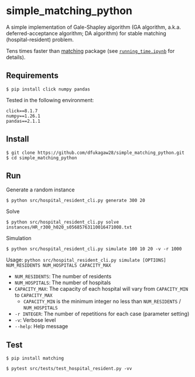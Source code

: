 # simple_matching_python

A simple implementation of Gale-Shapley algorithm (GA algorithm, a.k.a. deferred-acceptance algorithm; DA algorithm) for stable matching (hospital-resident) problem.

Tens times faster than [matching](https://github.com/daffidwilde/matching) package (see [`running_time.ipynb`](./docs/running_time.ipynb) for details).

## Requirements

```
$ pip install click numpy pandas
```

Tested in the following environment:

```
click==8.1.7
numpy==1.26.1
pandas==2.1.1
```

## Install

```
$ git clone https://github.com/dfukagaw28/simple_matching_python.git
$ cd simple_matching_python
```

## Run

Generate a random instance

```
$ python src/hospital_resident_cli.py generate 300 20
```

Solve

```
$ python src/hospital_resident_cli.py solve instances/HR_r300_h020_s05685763110016471008.txt
```

Simulation

```
$ python src/hospital_resident_cli.py simulate 100 10 20 -v -r 1000
```

Usage: `python src/hospital_resident_cli.py simulate [OPTIONS] NUM_RESIDENTS NUM_HOSPITALS CAPACITY_MAX`

- `NUM_RESIDENTS`: The number of residents
- `NUM_HOSPITALS`: The number of hospitals
- `CAPACITY_MAX`: The capacity of each hospital will vary from `CAPACITY_MIN` to `CAPACITY_MAX`
  - `CAPACITY_MIN` is the minimum integer no less than `NUM_RESIDENTS` / `NUM_HOSPITALS`
- `-r INTEGER`: The number of repetitions for each case (parameter setting)
- `-v`: Verbose level
- `--help`: Help message

## Test

```
$ pip install matching
```

```
$ pytest src/tests/test_hospital_resident.py -vv
```
